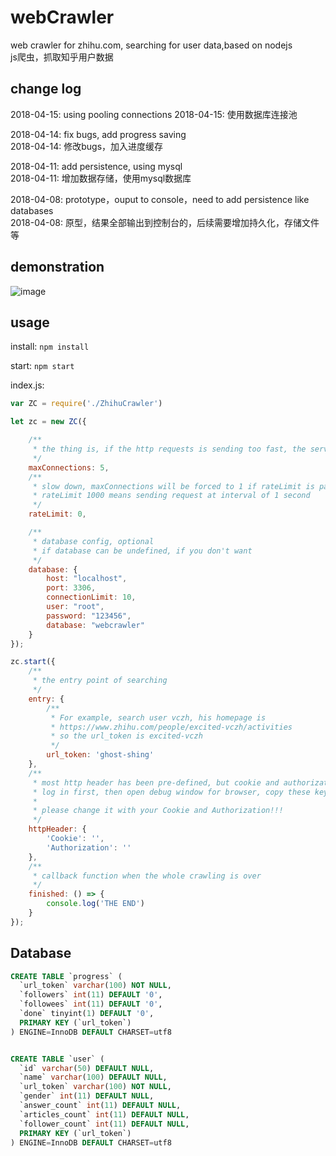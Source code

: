 # webCrawler
web crawler for zhihu.com, searching for user data,based on nodejs   
js爬虫，抓取知乎用户数据


## change log
2018-04-15: using pooling connections
2018-04-15: 使用数据库连接池

2018-04-14: fix bugs, add progress saving  
2018-04-14: 修改bugs，加入进度缓存

2018-04-11: add persistence, using mysql  
2018-04-11: 增加数据存储，使用mysql数据库

2018-04-08: prototype，ouput to console，need to add persistence like databases  
2018-04-08: 原型，结果全部输出到控制台的，后续需要增加持久化，存储文件等


## demonstration

  ![image](https://github.com/Steven6977/image-hosting/blob/master/2.gif)

## usage

install:
`npm install`

start:
`npm start`


index.js:
```javascript
var ZC = require('./ZhihuCrawler')

let zc = new ZC({

    /**
     * the thing is, if the http requests is sending too fast, the server will just reject
     */
    maxConnections: 5,
    /**
     * slow down, maxConnections will be forced to 1 if rateLimit is passed!
     * rateLimit 1000 means sending request at interval of 1 second
     */
    rateLimit: 0,

    /**
     * database config, optional
     * if database can be undefined, if you don't want
     */
    database: {
        host: "localhost",
        port: 3306,
        connectionLimit: 10,
        user: "root",
        password: "123456",
        database: "webcrawler"
    }
});

zc.start({
    /**
     * the entry point of searching
     */
    entry: {
        /**
         * For example, search user vczh, his homepage is 
         * https://www.zhihu.com/people/excited-vczh/activities
         * so the url_token is excited-vczh
         */
        url_token: 'ghost-shing'
    },
    /**
     * most http header has been pre-defined, but cookie and authorization need to be filled,
     * log in first, then open debug window for browser, copy these keys.
     * 
     * please change it with your Cookie and Authorization!!!
     */
    httpHeader: {
        'Cookie': '',
        'Authorization': ''
    },
    /**
     * callback function when the whole crawling is over
     */
    finished: () => {
        console.log('THE END')
    }
});


```

## Database

```sql
CREATE TABLE `progress` (
  `url_token` varchar(100) NOT NULL,
  `followers` int(11) DEFAULT '0',
  `followees` int(11) DEFAULT '0',
  `done` tinyint(1) DEFAULT '0',
  PRIMARY KEY (`url_token`)
) ENGINE=InnoDB DEFAULT CHARSET=utf8


CREATE TABLE `user` (
  `id` varchar(50) DEFAULT NULL,
  `name` varchar(100) DEFAULT NULL,
  `url_token` varchar(100) NOT NULL,
  `gender` int(11) DEFAULT NULL,
  `answer_count` int(11) DEFAULT NULL,
  `articles_count` int(11) DEFAULT NULL,
  `follower_count` int(11) DEFAULT NULL,
  PRIMARY KEY (`url_token`)
) ENGINE=InnoDB DEFAULT CHARSET=utf8

```